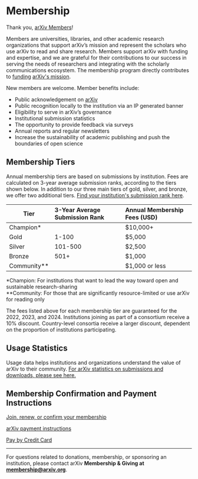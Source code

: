 Membership
========================

Thank you, [arXiv Members](ourmembers)!

Members are universities, libraries, and other academic research organizations that support arXiv’s mission and represent the scholars who use arXiv to read and share research. Members support arXiv with funding and expertise, and we are grateful for their contributions to our success in serving the needs of researchers and integrating with the scholarly communications ecosystem. The membership program directly contributes to [funding](funding) [arXiv's mission](index).

New members are welcome. Member benefits include:
*  Public acknowledgement on [arXiv](ourmembers)
*  Public recognition locally to the institution via an IP generated banner
*  Eligibility to serve in arXiv’s governance
*  Institutional submission statistics
*  The opportunity to provide feedback via surveys
*  Annual reports and regular newsletters
*  Increase the sustainability of academic publishing and push the boundaries of open science

## Membership Tiers

Annual membership tiers are based on submissions by institution. Fees are calculated on 3-year average submission ranks, according to the tiers shown below. In addition to our three main tiers of gold, silver, and bronze, we offer two additional tiers. [Find your institution's submission rank here](reports/2020_institution_submissions).

|Tier |3-Year Average Submission Rank   |Annual Membership Fees (USD)
|-----------------------------|:-----------------------------|:--------------------|
| Champion\* | | $10,000+ |
| Gold | 1-100 | $5,000 |
| Silver | 101-500 | $2,500 |
| Bronze | 501+ | $1,000 |
| Community\*\* | | $1,000 or less |

\*Champion: For institutions that want to lead the way toward open and sustainable research-sharing
 <br /> \*\*Community: For those that are significantly resource-limited or use arXiv for reading only

The fees listed above for each membership tier are guaranteed for the 2022, 2023, and 2024.
Institutions joining as part of a consortium receive a 10% discount. Country-level consortia receive a larger discount, dependent on the proportion of institutions participating.


## Usage Statistics

Usage data helps institutions and organizations understand the value of arXiv to their community. [For arXiv statistics on submissions and downloads, please see here.](reports/2020_usage)

## Membership Confirmation and Payment Instructions

<a href="membership_confirm" class="button-fancy">Join, renew, or confirm your membership <span> </span></a>

<a href="arXiv-payment-info.pdf" class="button-fancy">arXiv payment instructions <span> </span></a>

<a href="donate" class="button-fancy">Pay by Credit Card <span> </span></a>

---
For questions related to donations, membership, or sponsoring an institution, please contact arXiv **Membership & Giving at membership@arxiv.org**.
